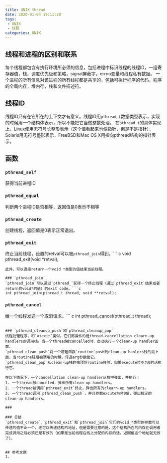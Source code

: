 ```yaml
---
title: UNIX thread
date: 2020-01-04 19:11:28
tags:
 - UNIX
 - 线程
categories: UNIX
---
```



## 线程和进程的区别和联系
每个线程都包含有执行环境所必须的信息，包括进程中标识线程的线程ID，一组寄存器值，栈，调度优先级和策略，signal屏蔽字，errno变量和线程私有数据。
一个进程的所有信息对该进程的所有线程都是共享的，包括可执行程序的代码，程序的全局内存，堆内存，栈和文件描述符。

## 线程ID
线程ID只有在它所在的上下文才有意义。线程ID用`pthread_t`数据类型表示，实现的时候用一个结构体表示，所以不能把它当做整数处理。
在`pthread_t`的具体实现上，Linux使用无符号长整形表示（这个值看起来也像指针，但是不是指针），Solaris用无符号整形表示，FreeBSD和Mac OS X用指向pthread结构的指针表示。 

## 函数
### `pthread_self`
获得当前进程ID

### `pthread_equal`
判断两个进程ID是否相等，返回值是0表示不相等

### `pthread_create`
创建线程，返回值是0表示正常退出。

### `pthread_exit`
终止当前线程，设置的retval可以被`pthread_join`得到。``` c
void pthread_exit(void *retval);
```
此外，可以直接return一个void *类型的值结束当前线程。

### `pthread_join`
`pthread_join`可以通过`pthread_`获得一个终止线程（通过`pthread_exit`结束或者return的void*的值）的exit code。```c
int pthread_join(pthread_t thread, void **retval);
```

### `pthread_cancel`
给一个线程发送一个取消请求。``` c
int pthread_cancel(pthread_t thread);
```

### `pthread_cleanup_push`和`pthread_cleanup_pop`
线程处理程序，和`atexit`类似。它们都操作的是thread-cancellation clearn-up handlers的调用栈。当一个thread被cancelled时，自动执行一个clean-up handler函数。
`pthread_clean_push`将一个清理函数`routine`push到clean-up hanlers栈的最上面，当routine随后被调用的时候，传递arg参数给它。
`pthread_clean_pop`从clean-up栈的栈顶将routine移除，如果execute位不为0的话执行它。

在以下情况下，一个cancellation clean-up handler从栈中弹出，并执行：
1. 一个thread被canceled，弹出所有clean-up handlers。
2. 一个thread被调用`pthread_exit`终止，弹出所有的clearn-up handlers。
3. 一个thread调用`pthread_clean_push`，并且参数excute为非0值，弹出栈定的clean-up handlers。

### 

### 总结
`pthread_create`,`pthread_exit`和`pthread_join`它们的void *类型的参数可以传递的值不止一个，还可以传递结构的地址，但是需要注意的是，这个结构所在的内存在调用者完成调用之后必须还是有效的（如果是当前线程在栈上分配的内存的话，返回值这个地址就无效了）。


## 参考文献
1.
